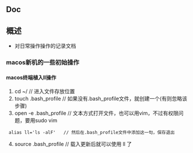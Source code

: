 ## Doc 

## 概述
- 对日常操作操作的记录文档

### macos新机的一些初始操作

#### macos终端植入ll操作

1. cd ~/     // 进入文件存放位置
2. touch .bash_profile   // 如果没有.bash_profile文件，就创建一个(有则忽略该步骤)
3. open -e .bash_profile     // 文本方式打开文件，也可以用vim，不过有权限问题，要用sudo vim 
  ``` 
   alias ll='ls -alF'   // 然后在.bash_profile文件中添加这一句，保存退出
  ```
4. source .bash_profile  // 载入更新后就可以使用 ll 了


